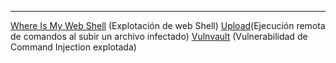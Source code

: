 
------------
[Where Is My Web Shell](/Maquinas%20De%20Dockerlabs/Maquinas%20Muy%20Faciles/Where%20Is%20My%20Web%20Shell.md) (Explotación de web Shell)
[Upload](/Maquinas%20De%20Dockerlabs/Maquinas%20Faciles/Upload.md)(Ejecución remota de comandos al subir un archivo infectado)
[Vulnvault](/Maquinas%20De%20Dockerlabs/Maquinas%20Faciles/Vulnvault.md) (Vulnerabilidad de Command Injection explotada)